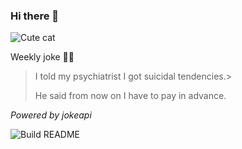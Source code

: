 ### Hi there 👋

![Cute cat](https://cataas.com/cat?width=200&height=200)

Weekly joke 💁‍♂️


<!-- START_JOKE_SECTION -->
> 
> 
> I told my psychiatrist I got suicidal tendencies.> 
> 
> He said from now on I have to pay in advance.
<!-- END_JOKE_SECTION -->


*Powered by jokeapi*


![Build README](https://github.com/ThomasTSWD/ThomasTSWD/workflows/Build%20README/badge.svg)



